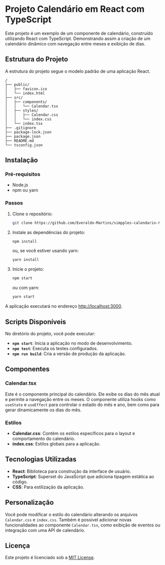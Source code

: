 # Projeto Calendário em React com TypeScript

Este projeto é um exemplo de um componente de calendário, construído utilizando React com TypeScript. Demonstrando assim a criação de um calendário dinâmico com navegação entre meses e exibição de dias. 

## Estrutura do Projeto

A estrutura do projeto segue o modelo padrão de uma aplicação React.

```
/
├── public/
│   ├── favicon.ico
│   └── index.html
├── src/
│   ├── components/
│   │   └── Calendar.tsx 
│   ├── styles/
│   │   ├── Calendar.css 
│   │   └── index.css          
│   └── index.tsx               
├── .gitignore
├── package-lock.json
├── package.json
├── README.md
└── tsconfig.json              
```

## Instalação

### Pré-requisitos

- Node.js
- npm ou yarn

### Passos

1. Clone o repositório:

   ```bash
   git clone https://github.com/Everaldo-Martins/simpples-calendario-react-typescript.git
   ```

2. Instale as dependências do projeto:

   ```bash
   npm install
   ```

   ou, se você estiver usando yarn:

   ```bash
   yarn install
   ```

3. Inicie o projeto:

   ```bash
   npm start
   ```

   ou com yarn:

   ```bash
   yarn start
   ```

A aplicação executará no endereço [http://localhost:3000](http://localhost:3000).

## Scripts Disponíveis

No diretório do projeto, você pode executar:

- **`npm start`**: Inicia a aplicação no modo de desenvolvimento.
- **`npm test`**: Executa os testes configurados.
- **`npm run build`**: Cria a versão de produção da aplicação.

## Componentes

### Calendar.tsx

Este é o componente principal do calendário. Ele exibe os dias do mês atual e permite a navegação entre os meses. O componente utiliza hooks como `useState` e `useEffect` para controlar o estado do mês e ano, bem como para gerar dinamicamente os dias do mês.

### Estilos

- **Calendar.css**: Contém os estilos específicos para o layout e comportamento do calendário.
- **index.css**: Estilos globais para a aplicação.

## Tecnologias Utilizadas

- **React**: Biblioteca para construção da interface de usuário.
- **TypeScript**: Superset do JavaScript que adiciona tipagem estática ao código.
- **CSS**: Para estilização da aplicação.

## Personalização

Você pode modificar o estilo do calendário alterando os arquivos `Calendar.css` e `index.css`. Também é possível adicionar novas funcionalidades ao componente `Calendar.tsx`, como exibição de eventos ou integração com uma API de calendário.

## Licença

Este projeto é licenciado sob a [MIT License](https://opensource.org/licenses/MIT).